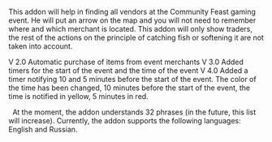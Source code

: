 This addon will help in finding all vendors at the Community Feast gaming event.
He will put an arrow on the map and you will not need to remember where and which merchant is located.
This addon will only show traders, the rest of the actions on the principle of catching fish or softening it are not taken into account.

V 2.0
Automatic purchase of items from event merchants
V 3.0
Added timers for the start of the event and the time of the event
V 4.0
Added a timer notifying 10 and 5 minutes before the start of the event. The color of the time has been changed, 10 minutes before the start of the event, the time is notified in yellow, 5 minutes in red.

 
At the moment, the addon understands 32 phrases (in the future, this list will increase).
Currently, the addon supports the following languages: English and Russian.
